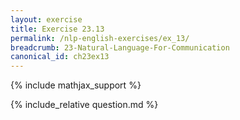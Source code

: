 ```yaml
---
layout: exercise
title: Exercise 23.13
permalink: /nlp-english-exercises/ex_13/
breadcrumb: 23-Natural-Language-For-Communication
canonical_id: ch23ex13
---
```


{% include mathjax_support %}
<div id="hiddden">{% include_relative question.md %}</div>